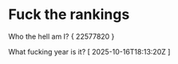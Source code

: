 # Fuck the rankings

Who the hell am I?
{ 22577820 }

What fucking year is it?
[ 2025-10-16T18:13:20Z ]
